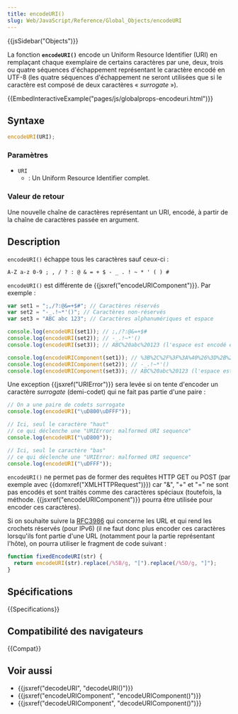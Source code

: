 ```yaml
---
title: encodeURI()
slug: Web/JavaScript/Reference/Global_Objects/encodeURI
---
```


{{jsSidebar("Objects")}}

La fonction **`encodeURI()`** encode un Uniform Resource Identifier (URI) en remplaçant chaque exemplaire de certains caractères par une, deux, trois ou quatre séquences d'échappement représentant le caractère encodé en UTF-8 (les quatre séquences d'échappement ne seront utilisées que si le caractère est composé de deux caractères « _surrogate_ »).

{{EmbedInteractiveExample("pages/js/globalprops-encodeuri.html")}}

## Syntaxe

```js
encodeURI(URI);
```

### Paramètres

- `URI`
  - : Un Uniform Resource Identifier complet.

### Valeur de retour

Une nouvelle chaîne de caractères représentant un URI, encodé, à partir de la chaîne de caractères passée en argument.

## Description

`encodeURI()` échappe tous les caractères sauf ceux-ci :

```
A-Z a-z 0-9 ; , / ? : @ & = + $ - _ . ! ~ * ' ( ) #
```

`encodeURI()` est différente de {{jsxref("encodeURIComponent")}}. Par exemple :

```js
var set1 = ";,/?:@&=+$#"; // Caractères réservés
var set2 = "-_.!~*'()"; // Caractères non-réservés
var set3 = "ABC abc 123"; // Caractères alphanumériques et espace

console.log(encodeURI(set1)); // ;,/?:@&=+$#
console.log(encodeURI(set2)); // -_.!~*'()
console.log(encodeURI(set3)); // ABC%20abc%20123 (l'espace est encodé en %20)

console.log(encodeURIComponent(set1)); // %3B%2C%2F%3F%3A%40%26%3D%2B%24%23
console.log(encodeURIComponent(set2)); // -_.!~*'()
console.log(encodeURIComponent(set3)); // ABC%20abc%20123 (l'espace est encodé en %20)
```

Une exception {{jsxref("URIError")}} sera levée si on tente d'encoder un caractère _surrogate_ (demi-codet) qui ne fait pas partie d'une paire :

```js
// On a une paire de codets surrogate
console.log(encodeURI("\uD800\uDFFF"));

// Ici, seul le caractère "haut"
// ce qui déclenche une "URIError: malformed URI sequence"
console.log(encodeURI("\uD800"));

// Ici, seul le caractère "bas"
// ce qui déclenche une "URIError: malformed URI sequence"
console.log(encodeURI("\uDFFF"));
```

`encodeURI()` ne permet pas de former des requêtes HTTP GET ou POST (par exemple avec {{domxref("XMLHTTPRequest")}}) car "&", "+" et "=" ne sont pas encodés et sont traités comme des caractères spéciaux (toutefois, la méthode. {{jsxref("encodeURIComponent")}} pourra être utilisée pour encoder ces caractères).

Si on souhaite suivre la [RFC3986](http://tools.ietf.org/html/rfc3986) qui concerne les URL et qui rend les crochets réservés (pour IPv6) (il ne faut donc plus encoder ces caractères lorsqu'ils font partie d'une URL (notamment pour la partie représentant l'hôte), on pourra utiliser le fragment de code suivant :

```js
function fixedEncodeURI(str) {
  return encodeURI(str).replace(/%5B/g, "[").replace(/%5D/g, "]");
}
```

## Spécifications

{{Specifications}}

## Compatibilité des navigateurs

{{Compat}}

## Voir aussi

- {{jsxref("decodeURI", "decodeURI()")}}
- {{jsxref("encodeURIComponent", "encodeURIComponent()")}}
- {{jsxref("decodeURIComponent", "decodeURIComponent()")}}

